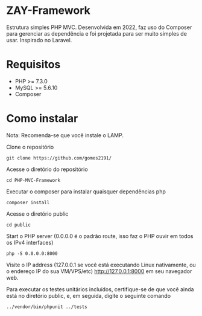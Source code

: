 # ZAY-Framework
Estrutura simples PHP MVC. Desenvolvida em 2022, faz uso do Composer para gerenciar as dependência e foi projetada para ser muito simples de usar. Inspirado no Laravel.

# Requisitos
* PHP >= 7.3.0
* MySQL >= 5.6.10
* Composer

# Como instalar
Nota: Recomenda-se que você instale o LAMP.

Clone o repositório

```
git clone https://github.com/gomes2191/
```

Acesse o diretório do repositório

```
cd PHP-MVC-Framework
```

Executar o composer para instalar quaisquer dependências php

```
composer install
```

Acesse o diretório public

```
cd public
```

Start o PHP server (0.0.0.0 é o padrão route, isso faz o PHP ouvir em todos os IPv4 interfaces)

```
php -S 0.0.0.0:8000
```

Visite o IP address (127.0.0.1 se você está executando Linux nativamente, ou o endereço IP do sua VM/VPS/etc) http://127.0.0.1:8000 em seu navegador web.

Para executar os testes unitários incluídos, certifique-se de que você ainda está no diretório public, e, em seguida, digite o seguinte comando

```
../vendor/bin/phpunit ../tests
```
